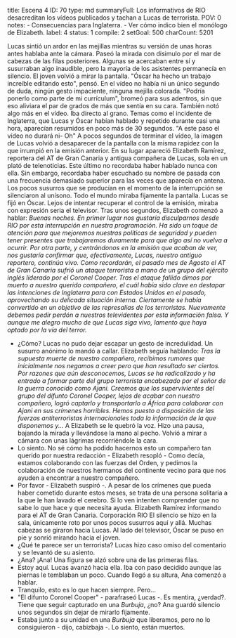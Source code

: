 title:          Escena 4
ID:             70
type:           md
summaryFull:    Los informativos de RIO desacreditan los vídeos publicados y tachan a Lucas de terrorista.
POV:            0
notes:          - Consecuencias para Inglaterra.
                - Ver cómo indico bien el monólogo de Elizabeth.
label:          4
status:         1
compile:        2
setGoal:        500
charCount:      5201


Lucas sintió un ardor en las mejillas mientras su versión de unas horas antes hablaba ante la cámara.
Paseó la mirada con disimulo por el mar de cabezas de las filas posteriores. Algunas se acercaban entre sí y susurraban algo inaudible, pero la mayoría de los asistentes permanecía en silencio.
El joven volvió a mirar la pantalla.
"Óscar ha hecho un trabajo increíble editando esto", pensó. En el vídeo no había ni un único segundo de duda, ningún gesto impaciente, ninguna mejilla colorada. "Podría ponerlo como parte de mi currículum", bromeó para sus adentros, sin que eso aliviara el par de grados de más que sentía en su cara.
También notó algo más en el vídeo. Iba directo al grano. Temas como el incidente de Inglaterra, que Lucas y Óscar habían hablado y repetido durante casi una hora, aparecían resumidos en poco más de 30 segundos.
"A este paso el vídeo no durará ni- Oh"
A pocos segundos de terminar el vídeo, la imagen de Lucas volvió a desaparecer de la pantalla con la misma rapidez con la que irrumpió en la emisión anterior.
En su lugar apareció Elizabeth Ramírez, reportera del AT de Gran Canaria y antigua compañera de Lucas, sola en un plató de telenoticias. Este último no recordaba haber hablado nunca con ella. Sin embargo, recordaba haber escuchado su nombre de pasada con una frecuencia demasiado superior para las veces que aparecía en antena.
Los pocos susurros que se producían en el momento de la interrupción se silenciaron al unísono. Todo el mundo miraba fijamente la pantalla. Lucas se fijó en Óscar. Lejos de intentar recuperar el control de la emisión, miraba con expresión seria el televisor.
Tras unos segundos, Elizabeth comenzó a hablar:
*Buenas noches.*
*En primer lugar nos gustaría disculparnos desde RIO por esta interrupción en nuestra programación. Ha sido un toque de atención para que mejoremos nuestras políticas de seguridad y pueden tener presentes que trabajaremos duramente para que algo así no vuelva a ocurrir.*
*Por otra parte, y centrándonos en la emisión que acaban de ver, nos gustaría confirmar que, efectivamente, Lucas, nuestro antiguo reportero, continúa vivo. Como recordarán, el pasado mes de Agosto el AT de Gran Canaria sufrió un ataque terrorista a mano de un grupo del ejército inglés liderado por el Coronel Cooper. Tras el ataque fallido dimos por muerto a nuestro querido compañero, el cuál había sido clave en destapar las intenciones de Inglaterra para con Estados Unidos en el pasado, aprovechando su delicada situación interna. Ciertamente se había convertido en un objetivo de las represalias de los terroristas.*
*Nuevamente debemos pedir perdón a nuestros televidentes por esta información falsa. Y aunque me alegro mucho de que Lucas siga vivo, lamento que haya optado por la vía del terror.*
- ¿Cómo?
Lucas no pudo dejar escapar un gesto de incredulidad. Un susurro anónimo lo mandó a callar. Elizabeth seguía hablando:
*Tras la supuesta muerte de nuestro compañero, recibimos rumores que inicialmente nos negamos a creer pero que han resultado ser ciertos. Por razones que aún desconocemos, Lucas se ha radicalizado y ha entrado a formar parte del grupo terrorista encabezado por el señor de la guerra conocido como Ajani. Creemos que los supervivientes del grupo del difunto Coronel Cooper, lejos de acabar con nuestro compañero, logró captarlo y transportarlo a África para colaborar con Ajani en sus crímenes horribles.*
*Hemos puesto a disposición de las fuerzas antiterroristas internacionales toda la información de la que disponemos y...*
A Elizabeth se le quebró la voz. Hizo una pausa, bajando la mirada y llevándose la mano al pecho. Volvió a mirar a cámara con unas lágrimas recorriéndole la cara.
- Lo siento. No sé cómo ha podido hacernos esto un compañero tan querido por nuestra redacción - Elizabeth resopló - Como decía, estamos colaborando con las fuerzas del Orden, y pedimos la colaboración de nuestros hermanos del continente vecino para que nos ayuden a encontrar a nuestro compañero.
- Por favor - Elizabeth suspiró -. A pesar de los crímenes que pueda haber cometido durante estos meses, se trata de una persona solitaria a la que le han lavado el cerebro. Si lo ven intenten comprender que no sabe lo que hace y que necesita ayuda. Elizabeth Ramírez informando para el AT de Gran Canaria. Corporación RIO
El silencio se hizo en la sala, únicamente roto por unos pocos susurros aquí y allá. Muchas cabezas se giraron hacia Lucas. Al lado del televisor, Óscar se puso en pie y sonrió mirando hacia el joven.
- ¿Qué te parece ser un terrorista?
Lucas hizo caso omiso del comentario y se levantó de su asiento.
- ¿Ana? ¡Ana!
Una figura se alzó sobre una de las primeras filas.
- Estoy aquí.
Lucas avanzó hacia ella. Iba con paso decidido aunque las piernas le temblaban un poco. Cuando llegó a su altura, Ana comenzó a hablar.
- Tranquilo, esto es lo que hacen siempre. Pero...
- "El difunto Coronel Cooper" - parafraseó Lucas -. Es mentira, ¿verdad?. Tiene que seguir capturado en una *Burbuja*, ¿no?
Ana guardó silencio unos segundos sin dejar de mirarlo fijamente.
- Estaba junto a su unidad en una *Burbuja* que liberamos, pero no lo consiguieron - dijo, cabizbaja -. Lo siento, están muertos.